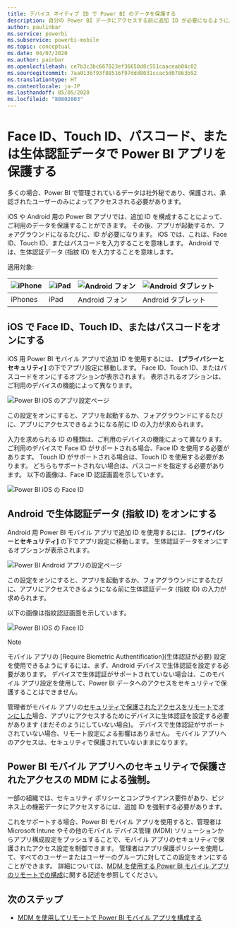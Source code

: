 ```yaml
---
title: デバイス ネイティブ ID で Power BI のデータを保護する
description: 自分の Power BI データにアクセスする前に追加 ID が必要になるように、ご利用の iOS および Android アプリを構成する方法について学習します
author: paulinbar
ms.service: powerbi
ms.subservice: powerbi-mobile
ms.topic: conceptual
ms.date: 04/07/2020
ms.author: painbar
ms.openlocfilehash: ce7b3c3bc667023ef36650d8c551caaceab04c02
ms.sourcegitcommit: 7aa0136f93f88516f97ddd8031ccac5d07863b92
ms.translationtype: HT
ms.contentlocale: ja-JP
ms.lasthandoff: 05/05/2020
ms.locfileid: "80802803"
---
```

# <a name="protect-power-bi-app-with-face-id-touch-id-passcode-or-biometric-data"></a>Face ID、Touch ID、パスコード、または生体認証データで Power BI アプリを保護する 

多くの場合、Power BI で管理されているデータは社外秘であり、保護され、承認されたユーザーのみによってアクセスされる必要があります。 

iOS や Android 用の Power BI アプリでは、追加 ID を構成することによって、ご利用のデータを保護することができます。 その後、アプリが起動するか、フォアグラウンドになるたびに、ID が必要になります。 iOS では、これは、Face ID、Touch ID、またはパスコードを入力することを意味します。 Android では、生体認証データ (指紋 ID) を入力することを意味します。

適用対象:

| ![iPhone](./media/mobile-native-secure-access/ios-logo-40-px.png) | ![iPad](./media/mobile-native-secure-access/ios-logo-40-px.png) | ![Android フォン](././media/mobile-native-secure-access/android-logo-40-px.png) | ![Android タブレット](././media/mobile-native-secure-access/android-logo-40-px.png) |
|:--- |:--- |:--- |:--- |
|iPhones |iPad |Android フォン |Android タブレット |

## <a name="turn-on-face-id-touch-id-or-passcode-on-ios"></a>iOS で Face ID、Touch ID、またはパスコードをオンにする

iOS 用 Power BI モバイル アプリで追加 ID を使用するには、 **[プライバシーとセキュリティ]** の下でアプリ設定に移動します。 Face ID、Touch ID、またはパスコードをオンにするオプションが表示されます。 表示されるオプションは、ご利用のデバイスの機能によって異なります。

![Power BI iOS のアプリ設定ページ](./media/mobile-native-secure-access/mobile-ios-native-secured-setting.png)

この設定をオンにすると、アプリを起動するか、フォアグラウンドにするたびに、アプリにアクセスできるようになる前に ID の入力が求められます。

入力を求められる ID の種類は、ご利用のデバイスの機能によって異なります。 ご利用のデバイスで Face ID がサポートされる場合、Face ID を使用する必要があります。 Touch ID がサポートされる場合は、Touch ID を使用する必要があります。 どちらもサポートされない場合は、パスコードを指定する必要があります。 以下の画像は、Face ID 認証画面を示しています。

![Power BI iOS の Face ID](./media/mobile-native-secure-access/mobile-ios-native-secured-faceid.png)

## <a name="turn-on-biometric-data-fingerprint-id-on-android"></a>Android で生体認証データ (指紋 ID) をオンにする

Android 用 Power BI モバイル アプリで追加 ID を使用するには、 **[プライバシーとセキュリティ]** の下でアプリ設定に移動します。 生体認証データをオンにするオプションが表示されます。

![Power BI Android アプリの設定ページ](./media/mobile-native-secure-access/mobile-android-native-secured-setting.png)

この設定をオンにすると、アプリを起動するか、フォアグラウンドにするたびに、アプリにアクセスできるようになる前に生体認証データ (指紋 ID) の入力が求められます。

以下の画像は指紋認証画面を示しています。

![Power BI iOS の Face ID](./media/mobile-native-secure-access/mobile-android-native-secured-fingerprint-id.png)

>[!NOTE]
>モバイル アプリの [Require Biometric Authentification]\(生体認証が必要\) 設定を使用できるようにするには、まず、Android デバイスで生体認証を設定する必要があります。 デバイスで生体認証がサポートされていない場合は、このモバイル アプリ設定を使用して、Power BI データへのアクセスをセキュリティで保護することはできません。
>
>管理者がモバイル アプリの[セキュリティで保護されたアクセスをリモートでオンにした](#mdm-enforcement-of-secure-access-to-your-power-bi-mobile-app)場合、アプリにアクセスするためにデバイスに生体認証を設定する必要があります (まだそのようにしていない場合)。 デバイスで生体認証がサポートされていない場合、リモート設定による影響はありません。 モバイル アプリへのアクセスは、セキュリティで保護されていないままになります。

## <a name="mdm-enforcement-of-secure-access-to-your-power-bi-mobile-app"></a>Power BI モバイル アプリへのセキュリティで保護されたアクセスの MDM による強制。

一部の組織では、セキュリティ ポリシーとコンプライアンス要件があり、ビジネス上の機密データにアクセスするには、追加 ID を強制する必要があります。

これをサポートする場合、Power BI モバイル アプリを使用すると、管理者は Microsoft Intune やその他のモバイル デバイス管理 (MDM) ソリューションからアプリ構成設定をプッシュすることで、モバイル アプリのセキュリティで保護されたアクセス設定を制御できます。 管理者はアプリ保護ポリシーを使用して、すべてのユーザーまたはユーザーのグループに対してこの設定をオンにすることができます。 詳細については、[MDM を使用する Power BI モバイル アプリのリモートでの構成](mobile-app-configuration.md#data-protection-settings-ios-and-android)に関する記述を参照してください。

## <a name="next-steps"></a>次のステップ
* [MDM を使用してリモートで Power BI モバイル アプリを構成する](mobile-app-configuration.md)
